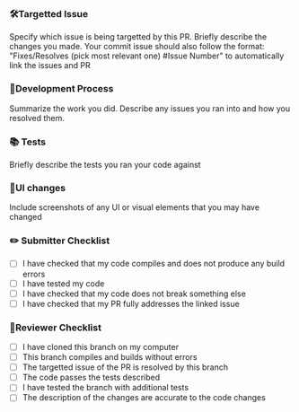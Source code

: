 ### 🛠️Targetted Issue
Specify which issue is being targetted by this PR. Briefly describe the changes you made.
Your commit issue should also follow the format: "Fixes/Resolves (pick most relevant one) #Issue Number" to automatically link the issues and PR

### 👷Development Process
Summarize the work you did. Describe any issues you ran into and how you resolved them.

### :books: Tests
Briefly describe the tests you ran your code against

### 📸UI changes
Include screenshots of any UI or visual elements that you may have changed

### ✏️ Submitter Checklist
- [ ] I have checked that my code compiles and does not produce any build errors
- [ ] I have tested my code
- [ ] I have checked that my code does not break something else
- [ ] I have checked that my PR fully addresses the linked issue

### 🧪Reviewer Checklist
- [ ] I have cloned this branch on my computer
- [ ] This branch compiles and builds without errors
- [ ] The targetted issue of the PR is resolved by this branch
- [ ] The code passes the tests described
- [ ] I have tested the branch with additional tests 
- [ ] The description of the changes are accurate to the code changes
